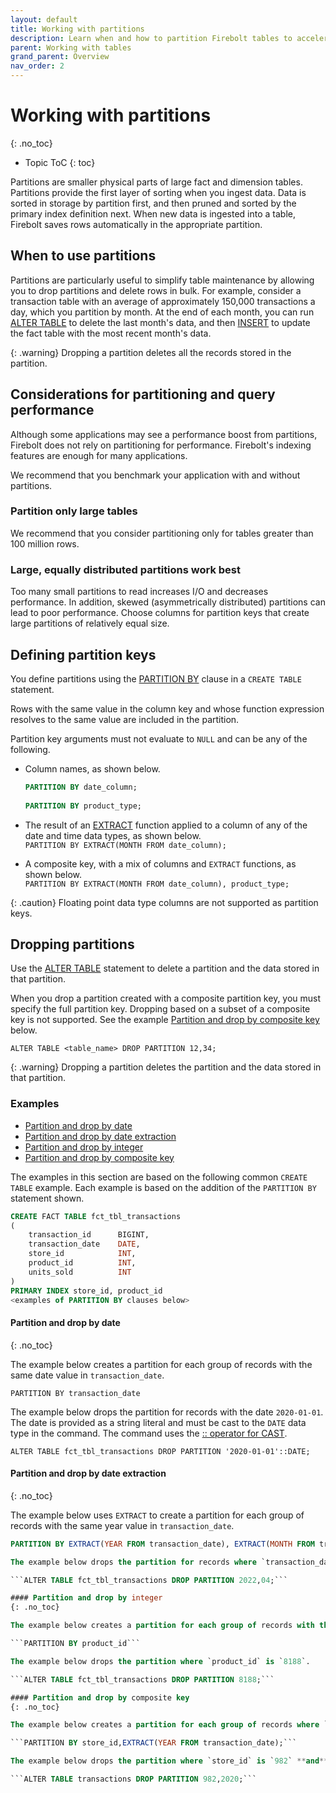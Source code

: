 ```yaml
---
layout: default
title: Working with partitions
description: Learn when and how to partition Firebolt tables to accelerate query performance and simplify table maintenance.
parent: Working with tables
grand_parent: Overview
nav_order: 2
---
```


# Working with partitions
{: .no_toc}

* Topic ToC
{: toc}

Partitions are smaller physical parts of large fact and dimension tables. Partitions provide the first layer of sorting when you ingest data. Data is sorted in storage by partition first, and then pruned and sorted by the primary index definition next. When new data is ingested into a table, Firebolt saves rows automatically in the appropriate partition.

## When to use partitions

Partitions are particularly useful to simplify table maintenance by allowing you to drop partitions and delete rows in bulk. For example, consider a transaction table with an average of approximately 150,000 transactions a day, which you partition by month. At the end of each month, you can run [ALTER TABLE](../../sql_reference/commands/data-definition/alter-table.md) to delete the last month's data, and then [INSERT](../../sql_reference/commands/data-management/insert.md) to update the fact table with the most recent month's data.

{: .warning}
Dropping a partition deletes all the records stored in the partition.

## Considerations for partitioning and query performance

Although some applications may see a performance boost from partitions, Firebolt does not rely on partitioning for performance. Firebolt's indexing features are enough for many applications.

We recommend that you benchmark your application with and without partitions.

### Partition only large tables
We recommend that you consider partitioning only for tables greater than 100 million rows.

### Large, equally distributed partitions work best

Too many small partitions to read increases I/O and decreases performance. In addition, skewed (asymmetrically distributed) partitions can lead to poor performance. Choose columns for partition keys that create large partitions of relatively equal size.

## Defining partition keys

You define partitions using the [PARTITION BY](../sql_reference/commands/data-definition/create-fact-dimension-table.md#partition-by) clause in a `CREATE TABLE` statement.

Rows with the same value in the column key and whose function expression resolves to the same value are included in the partition.

Partition key arguments must not evaluate to `NULL` and can be any of the following.

* Column names, as shown below.  
  ```sql
  PARTITION BY date_column;
 
  PARTITION BY product_type;
  ```

* The result of an [EXTRACT](../../sql_reference/functions-reference/date-and-time/extract-new.md) function applied to a column of any of the date and time data types, as shown below.  
  ```PARTITION BY EXTRACT(MONTH FROM date_column);```

* A composite key, with a mix of columns and `EXTRACT` functions, as shown below.  
  ```PARTITION BY EXTRACT(MONTH FROM date_column), product_type;```
  
{: .caution}
Floating point data type columns are not supported as partition keys.

## Dropping partitions

Use the [ALTER TABLE](../../sql_reference/commands/data-definition/alter-table.md) statement to delete a partition and the data stored in that partition.

When you drop a partition created with a composite partition key, you must specify the full partition key. Dropping based on a subset of a composite key is not supported. See the example [Partition and drop by composite key](#partition-and-drop-by-composite-key) below.

```ALTER TABLE <table_name> DROP PARTITION 12,34;```

{: .warning}
Dropping a partition deletes the partition and the data stored in that partition.

### Examples

* [Partition and drop by date](#partition-and-drop-by-date)
* [Partition and drop by date extraction](#partition-and-drop-by-date-extraction)
* [Partition and drop by integer](#partition-and-drop-by-integer)
* [Partition and drop by composite key](#partition-and-drop-by-composite-key)

The examples in this section are based on the following common `CREATE TABLE` example. Each example is based on the addition of the `PARTITION BY` statement shown.

```sql
CREATE FACT TABLE fct_tbl_transactions
(
    transaction_id      BIGINT,
    transaction_date    DATE,
    store_id            INT,
    product_id          INT,
    units_sold          INT
)
PRIMARY INDEX store_id, product_id
<examples of PARTITION BY clauses below>
```

#### Partition and drop by date
{: .no_toc}

The example below creates a partition for each group of records with the same date value in `transaction_date`.

```PARTITION BY transaction_date```

The example below drops the partition for records with the date `2020-01-01`. The date is provided as a string literal and must be cast to the `DATE` data type in the command. The command uses the [:: operator for CAST](../sql_reference/operators.md#-operator-for-cast).

```ALTER TABLE fct_tbl_transactions DROP PARTITION '2020-01-01'::DATE;```

#### Partition and drop by date extraction
{: .no_toc}

The example below uses `EXTRACT` to create a partition for each group of records with the same year value in `transaction_date`.

```sql
PARTITION BY EXTRACT(YEAR FROM transaction_date), EXTRACT(MONTH FROM transaction_date);```

The example below drops the partition for records where `transaction_date` is `3`, which corresponds to the month of March. The month is specified as an integer in the command.

```ALTER TABLE fct_tbl_transactions DROP PARTITION 2022,04;```

#### Partition and drop by integer
{: .no_toc}

The example below creates a partition for each group of records with the same value for `product_id`.

```PARTITION BY product_id```

The example below drops the partition where `product_id` is `8188`.

```ALTER TABLE fct_tbl_transactions DROP PARTITION 8188;```

#### Partition and drop by composite key
{: .no_toc}

The example below creates a partition for each group of records where `store_id` is the same value **and** `transaction_date` is the same year.

```PARTITION BY store_id,EXTRACT(YEAR FROM transaction_date);```

The example below drops the partition where `store_id` is `982` **and** `transaction_date` is `2020` .

```ALTER TABLE transactions DROP PARTITION 982,2020;```
